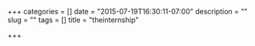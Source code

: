 +++
categories = []
date = "2015-07-19T16:30:11-07:00"
description = ""
slug = ""
tags = []
title = "theinternship"

+++

